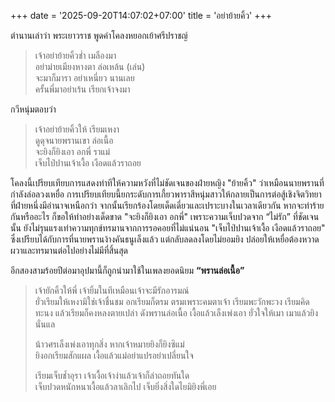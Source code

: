 +++
date = '2025-09-20T14:07:02+07:00'
title = 'อย่าย้ายคิ้ว'
+++

ตำนานเล่าว่า พระเยาวราช พูดคำโคลงหยอกเย้าศรีปราชญ์

> เจ้าอย่าย้ายคิ้วช่ำ เมลืองมา  
> อย่าม่ายเมียงหางตา ล่อเหล้น (เล่น)  
> จะมาก็มารา อย่าเหนี่ยว นานเลย  
> ครั้นพี่มาอย่าเร้น เรียกเจ้าจงมา  

กวีหนุ่มตอบว่า

> เจ้าอย่าย้ายคิ้วให้ เรียมเหงา  
> ดูดุจนายพรานเขา ล่อเนื้อ  
> จะยิงก็ยิงเอา อกพี่ ราแม่  
> เจ็บไป่ปานเจ้าเงื้อ เงือดแล้วราถอย  

โคลงนี้เปรียบเทียบการแสดงท่าทีให้ความหวังที่ไม่ชัดเจนของฝ่ายหญิง "ย้ายคิ้ว" ว่าเหมือนนายพรานที่กำลังล่อลวงเหยื่อ การเปรียบเทียบนี้ยกระดับการเกี้ยวพาราสีหนุ่มสาวให้กลายเป็นการต่อสู้เชิงจิตวิทยาที่ฝ่ายหนึ่งมีอำนาจเหนือกว่า จากนั้นเรียกร้องโดยเด็ดเดี่ยวและเปราะบางในเวลาเดียวกัน หากจะทำร้ายกันหรืออะไร ก็ขอให้ทำอย่างเด็ดขาด "จะยิงก็ยิงเอา อกพี่" เพราะความเจ็บปวดจาก “ไม่รัก” ที่ชัดเจนนั้น ยังไม่รุนแรงเท่าความทุกข์ทรมานจากการรอคอยที่ไม่แน่นอน "เจ็บไป่ปานเจ้าเงื้อ เงือดแล้วราถอย" ซึ่งเปรียบได้กับการที่นายพรานง้างคันธนูเล็งแล้ว แต่กลับลดลงโดยไม่ยอมยิง ปล่อยให้เหยื่อต้องหวาดผวาและทรมานต่อไปอย่างไม่มีที่สิ้นสุด

อีกสองสามร้อยปีต่อมาอุปมานี้ก็ถูกนำมาใช้ในเพลงยอดนิยม **“พรานล่อเนื้อ”**

> เจ้ายักคิ้วให้พี่ เจ้ายิ้มในทีเหมือนเจ้าจะมีรักอารมณ์  
> ยั่วเรียมให้เหงามิใช่เจ้าชื่นชม อกเรียมก็ตรม ตรมเพราะคมตาเจ้า
> เรียมพะวักพะวง เรียมคิดทะนง แล้วเรียมก็คงหลงตายเปล่า
> ดังพรานล่อเนื้อ เงื้อแล้วเล็งเพ่งเอา ยั่วใจให้เมา เมาแล้วยิงนั่นแล
> 
> น้าวศรเล็งเพ่งเอาทุกสิ่ง หากเจ้าหมายยิงก็ยิงซิแม่  
> ยิงอกเรียมสักแผล เงื้อแล้วแม่อย่าแปรอย่าเปลี่ยนใจ
>
> เรียมเจ็บช้ำอุรา เจ้าเงื้อเจ้าง่าแล้วเจ้าก็ล่าถอยทันใด  
> เจ็บปวดหนักหนาเงื้อแล้วลาเลิกไป เจ็บยิ่งสิ่งใดไยมิยิงพี่เอย
